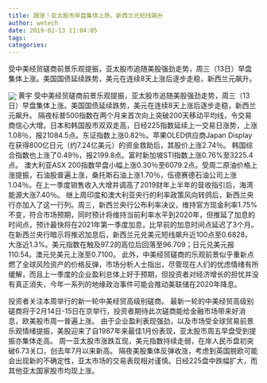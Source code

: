 ```yaml
---
title: 跟涨！亚太股市早盘集体上扬，新西兰元短线飙升
author: wetech
date: 2019-02-13 11:04:05
tags: 
categories: 
---
```

受中美经贸磋商前景乐观提振，亚太股市追随美股强劲走势，周三（13日）早盘集体上涨。美国国债延续跌势，美元在连续8天上涨后逐步走稳，新西兰元飙升。
<!-- more -->
<img align="center" border="0" src="https://imgcdn.yicai.com/uppics/images/2019/02/484192398ffb5f131bd03ab71587026a.jpg" />
黄宇
受中美经贸磋商前景乐观提振，亚太股市追随美股强劲走势，周三（13日）早盘集体上涨。美国国债延续跌势，美元在连续8天上涨后逐步走稳，新西兰元飙升。
隔夜标普500指数在两个月来首次向上突破200天移动平均线，令交易商信心大增。日本和韩国股市双双走高，日经225指数延续上一交易日涨势，上涨1.08％，报21084.5点。东证指数上涨0.82％。苹果OLED供应商Japan Display在获得800亿日元（约7.24亿美元）的资金救助后，其股价上涨2.74％。
韩国综合指数也上涨了0.49％，报2199.8点。富时新加坡STI指数上涨0.76%至3225.4点。
澳大利亚ASX 200指数早盘小幅上涨0.30％至6079.2点。受周二原油价格上涨提振，石油股普遍上涨，桑托斯石油上涨1.70％，伍德赛德石油公司上涨1.04％。在上一季度销售收入大增并调高了2019财年上半年的营收指引后，海湾能源大涨7.40％。
继上周印度和澳大利亚央行的利率政策风向转鸽后，新西兰央行亦加入了这一行列。周三，新西兰央行公布利率决议，维持官方现金利率1.75%不变，符合市场预期，同时预计将维持当前利率水平到2020年，但推延了加息的时间点，预计最快将在2021年第一季度加息，比早前的加息时间点延迟了3个月。
在新西兰央行暗示将推迟加息后，新西兰元兑美元短线飙升近100点至0.6828，大涨近1.3%。美元指数在触及97.2的高位后回落至96.709；日元兑美元报110.54。澳元兑美元上涨至0.7100。
此外，中美经贸磋商的乐观前景似乎重新点燃了全球风险资产的价格反弹，市场分析人士指出，尽管现在人们的忧虑情绪有所缓解，而且上一季度的企业盈利总体上好于预期，但投资者对经济增长的担忧并没有真正消失，今年一系列的地缘政治事件可能会推动美联储在2020年降息。
 
 
投资者关注本周举行的新一轮中美经贸高级别磋商。
最新一轮的中美经贸高级别磋商将于2月14日-15日在京举行，投资者期待此次磋商能给金融市场带来好消息，欧美股市周一普遍上涨。
由于企业盈利表现强劲，以及市场受全球贸易前景乐观情绪提振，美股迎来了自1987年来最佳1月份表现，亚太股市周五早盘受到提振亦集体走高。
周一亚太股市涨跌互现，美元指数持续走弱，在岸人民币盘初突破6.73关口，创去年7月以来新高。
隔夜美股集体反弹收涨，考虑到英国脱欧可能会出现新的不确定性，亚太市场的交易表现相对谨慎。日经225盘中跌幅扩大，而其他亚太国家股市均现上涨。
